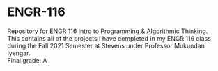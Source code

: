 # ENGR-116
Repository for ENGR 116 Intro to Programming &amp; Algorithmic Thinking.<br />
This contains all of the projects I have completed in my ENGR 116 class during the Fall 2021 Semester at Stevens under Professor Mukundan Iyengar.<br />
Final grade: A
